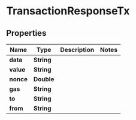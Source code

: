 

# TransactionResponseTx


## Properties

| Name | Type | Description | Notes |
|------------ | ------------- | ------------- | -------------|
|**data** | **String** |  |  |
|**value** | **String** |  |  |
|**nonce** | **Double** |  |  |
|**gas** | **String** |  |  |
|**to** | **String** |  |  |
|**from** | **String** |  |  |



